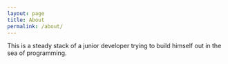 ```yaml
---
layout: page
title: About
permalink: /about/
---
```


This is a steady stack of a junior developer trying to build himself out in the sea of programming.

[jekyll-organization]: https://github.com/jekyll
